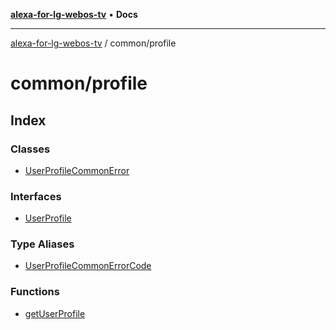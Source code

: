 [**alexa-for-lg-webos-tv**](../../README.md) • **Docs**

***

[alexa-for-lg-webos-tv](../../modules.md) / common/profile

# common/profile

## Index

### Classes

- [UserProfileCommonError](classes/UserProfileCommonError.md)

### Interfaces

- [UserProfile](interfaces/UserProfile.md)

### Type Aliases

- [UserProfileCommonErrorCode](type-aliases/UserProfileCommonErrorCode.md)

### Functions

- [getUserProfile](functions/getUserProfile.md)

